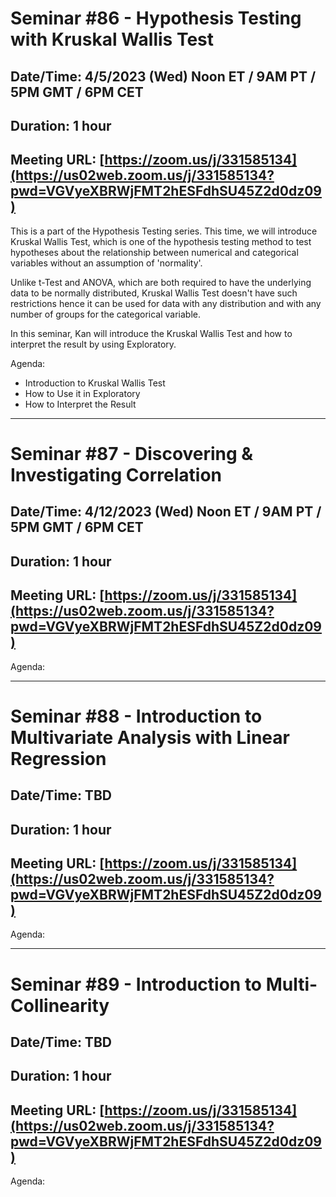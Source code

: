 # Seminar #86 - Hypothesis Testing with Kruskal Wallis Test
## Date/Time: 4/5/2023 (Wed) Noon ET / 9AM PT / 5PM GMT / 6PM CET
## Duration: 1 hour
## Meeting URL: [https://zoom.us/j/331585134](https://us02web.zoom.us/j/331585134?pwd=VGVyeXBRWjFMT2hESFdhSU45Z2d0dz09)

This is a part of the Hypothesis Testing series. This time, we will introduce Kruskal Wallis Test, which is one of the hypothesis testing method to test hypotheses about the relationship between numerical and categorical variables without an assumption of 'normality'.

Unlike t-Test and ANOVA, which are both required to have the underlying data to be normally distributed, Kruskal Wallis Test doesn't have such restrictions hence it can be used for data with any distribution and with any number of groups for the categorical variable.

In this seminar, Kan will introduce the Kruskal Wallis Test and how to interpret the result by using Exploratory.

Agenda:

- Introduction to Kruskal Wallis Test
- How to Use it in Exploratory
- How to Interpret the Result


----
# Seminar #87 - Discovering & Investigating Correlation
## Date/Time: 4/12/2023 (Wed) Noon ET / 9AM PT / 5PM GMT / 6PM CET
## Duration: 1 hour
## Meeting URL: [https://zoom.us/j/331585134](https://us02web.zoom.us/j/331585134?pwd=VGVyeXBRWjFMT2hESFdhSU45Z2d0dz09)

Agenda:


----
# Seminar #88 - Introduction to Multivariate Analysis with Linear Regression
## Date/Time: TBD
## Duration: 1 hour
## Meeting URL: [https://zoom.us/j/331585134](https://us02web.zoom.us/j/331585134?pwd=VGVyeXBRWjFMT2hESFdhSU45Z2d0dz09)

Agenda:

----
# Seminar #89 - Introduction to Multi-Collinearity
## Date/Time: TBD
## Duration: 1 hour
## Meeting URL: [https://zoom.us/j/331585134](https://us02web.zoom.us/j/331585134?pwd=VGVyeXBRWjFMT2hESFdhSU45Z2d0dz09)

Agenda:
